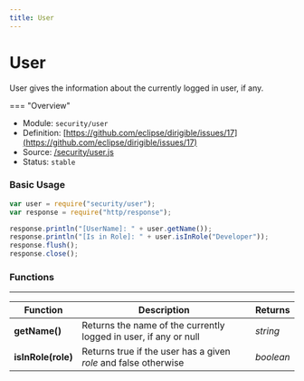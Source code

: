```yaml
---
title: User
---
```


User
===

User gives the information about the currently logged in user, if any.

=== "Overview"
- Module: `security/user`
- Definition: [https://github.com/eclipse/dirigible/issues/17](https://github.com/eclipse/dirigible/issues/17)
- Source: [/security/user.js](https://github.com/eclipse/dirigible/blob/master/components/api-security/src/main/resources/META-INF/dirigible/security/user.js)
- Status: `stable`


### Basic Usage

```javascript
var user = require("security/user");
var response = require("http/response");

response.println("[UserName]: " + user.getName());
response.println("[Is in Role]: " + user.isInRole("Developer"));
response.flush();
response.close();
```

### Functions

---

Function     | Description | Returns
------------ | ----------- | --------
**getName()**   | Returns the name of the currently logged in user, if any or null | *string*
**isInRole(role)**   | Returns true if the user has a given *role* and false otherwise | *boolean*
